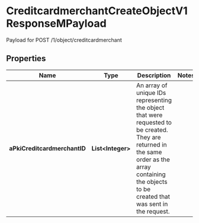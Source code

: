 

# CreditcardmerchantCreateObjectV1ResponseMPayload

Payload for POST /1/object/creditcardmerchant

## Properties

| Name | Type | Description | Notes |
|------------ | ------------- | ------------- | -------------|
|**aPkiCreditcardmerchantID** | **List&lt;Integer&gt;** | An array of unique IDs representing the object that were requested to be created.  They are returned in the same order as the array containing the objects to be created that was sent in the request. |  |



